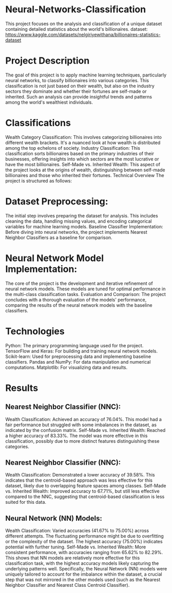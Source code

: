 # Neural-Networks-Classification
This project focuses on the analysis and classification of a unique dataset containing detailed statistics about the world's billionaires.
dataset: https://www.kaggle.com/datasets/nelgiriyewithana/billionaires-statistics-dataset

# Project Description
The goal of this project is to apply machine learning techniques, particularly neural networks, to classify billionaires into various categories. This classification is not just based on their wealth, but also on the industry sectors they dominate and whether their fortunes are self-made or inherited. Such an analysis can provide insightful trends and patterns among the world's wealthiest individuals.

# Classifications
Wealth Category Classification: This involves categorizing billionaires into different wealth brackets. It's a nuanced look at how wealth is distributed among the top echelons of society.
Industry Classification: This classification sorts billionaires based on the primary industries of their businesses, offering insights into which sectors are the most lucrative or have the most billionaires.
Self-Made vs. Inherited Wealth: This aspect of the project looks at the origins of wealth, distinguishing between self-made billionaires and those who inherited their fortunes.
Technical Overview
The project is structured as follows:

# Dataset Preprocessing: 
The initial step involves preparing the dataset for analysis. This includes cleaning the data, handling missing values, and encoding categorical variables for machine learning models.
Baseline Classifier Implementation: Before diving into neural networks, the project implements Nearest Neighbor Classifiers as a baseline for comparison.
# Neural Network Model Implementation: 
The core of the project is the development and iterative refinement of neural network models. These models are tuned for optimal performance in the multi-class classification tasks.
Evaluation and Comparison: The project concludes with a thorough evaluation of the models' performance, comparing the results of the neural network models with the baseline classifiers.
# Technologies
Python: The primary programming language used for the project.
TensorFlow and Keras: For building and training neural network models.
Scikit-learn: Used for preprocessing data and implementing baseline classifiers.
Pandas and NumPy: For data manipulation and numerical computations.
Matplotlib: For visualizing data and results.

# Results
## Nearest Neighbor Classifier (NNC):

Wealth Classification: Achieved an accuracy of 76.04%. This model had a fair performance but struggled with some imbalances in the dataset, as indicated by the confusion matrix.
Self-Made vs. Inherited Wealth: Reached a higher accuracy of 83.33%. The model was more effective in this classification, possibly due to more distinct features distinguishing these categories.
## Nearest Neighbor Classifier (NNC):

Wealth Classification: Demonstrated a lower accuracy of 39.58%. This indicates that the centroid-based approach was less effective for this dataset, likely due to overlapping feature spaces among classes.
Self-Made vs. Inherited Wealth: Improved accuracy to 67.71%, but still less effective compared to the NNC, suggesting that centroid-based classification is less suited for this data.
## Neural Network (NN) Models:

Wealth Classification: Varied accuracies (41.67% to 75.00%) across different attempts. The fluctuating performance might be due to overfitting or the complexity of the dataset. The highest accuracy (75.00%) indicates potential with further tuning.
Self-Made vs. Inherited Wealth: More consistent performance, with accuracies ranging from 65.62% to 82.29%. This shows that NN models are relatively more effective for this classification task, with the highest accuracy models likely capturing the underlying patterns well.
Specifically, the Neural Network (NN) models were uniquely tailored to account for the imbalance within the dataset, a crucial step that was not mirrored in the other models used (such as the Nearest Neighbor Classifier and Nearest Class Centroid Classifier).

